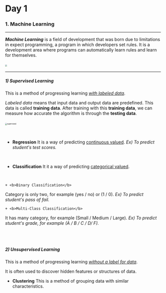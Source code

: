 # Day 1



### 1. Machine Learning

***

<i><b>Machine Learning</b></i>  is a field of development that was born due to limitations in expect programming, a program in which developers set rules. It is a development area where programs can automatically learn rules and learn for themselves.



​							<img src="https://user-images.githubusercontent.com/32675267/66719022-82f7f680-ee25-11e9-92db-9a99aec2538f.png" style="zoom:40%;"/> 



---



##### 1) Supervised Learning

This is a method of progressing learning <u>_with labeled data_</u>.

<i>Labeled data</i> means that input data and output data are predefined. This data is called <b>training data</b>. After training with this <b>training data</b>, we can measure how accurate the algorithm is through the <b>testing data</b>.



​							<img src="https://user-images.githubusercontent.com/32675267/66719049-c488a180-ee25-11e9-96eb-36af7db2ac23.png" alt="supervised" style="zoom:40%;" />

​	

+ <b>Regression</b>
It is a way of predicting <u>continuous valued</u>. 
<i>Ex) To predict student's test scores.</i>
<br>

+ <b>Classification</b>
It it a way of predicting <u>categorical valued</u>.
<br>

    + <b>Binary Classification</b>
Category is only two, for example (yes / no) or (1 / 0).
<i>Ex) To predict student's pass of fail.</i>
  

    + <b>Multi-Class Classification</b>
It has many category, for example (Small / Medium / Large).
<i>Ex) To predict student's grade, for example (A / B / C / D/ F).</i>

<br><br>

##### 2) Unsupervised Learning

This is a method of progressing learning <u>_without a label for data_</u>.

It is often used to discover hidden features or structures of data.

- <b>Clustering</b>
This is a method of grouping data with similar characteristics.
